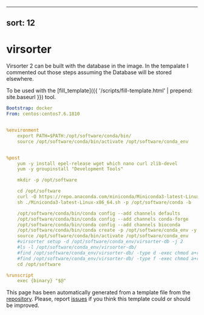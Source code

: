 
---
sort: 12
---
# virsorter

 Virsorter 2 can be built with the database in the image. In the tempalate I commented out those steps assuming the Database will be stored elsewhere.

To be used with the [fill_template]({{ '/scripts/fill-template.html' | prepend: site.baseurl }}) tool.

```yaml
Bootstrap: docker
From: centos:centos7.6.1810


%environment
    export PATH=$PATH:/opt/software/conda/bin/
    source /opt/software/conda/bin/activate /opt/software/conda_env


%post
    yum -y install epel-release wget which nano curl zlib-devel
    yum -y groupinstall "Development Tools"

    mkdir -p /opt/software

    cd /opt/software
    curl -O https://repo.anaconda.com/miniconda/Miniconda3-latest-Linux-x86_64.sh
    sh ./Miniconda3-latest-Linux-x86_64.sh -p /opt/software/conda -b

    /opt/software/conda/bin/conda config --add channels defaults
    /opt/software/conda/bin/conda config --add channels conda-forge
    /opt/software/conda/bin/conda config --add channels bioconda
    /opt/software/conda/bin/conda create -p /opt/software/conda_env -y {package}={version}
    source /opt/software/conda/bin/activate /opt/software/conda_env
    #virsorter setup -d /opt/software/conda_env/virsorter-db -j 2
    #ls -l /opt/software/conda_env/virsorter-db/
    #find /opt/software/conda_env/virsorter-db/ -type d -exec chmod a+rx '{}' \;
    #find /opt/software/conda_env/virsorter-db/ -type f -exec chmod a+r  '{}' \;
    cd /opt/software

%runscript
    exec {binary} "$@"

```

This page has been automatically generated from a template file from the [repository](https://github.com/telatin/singularities).
Please, report [issues](https://github.com/telatin/singularities/issues) if you think this template could or should be improved.
